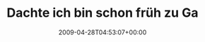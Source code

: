 ---
retweeted: false
source: <a href="http://twitter.com" rel="nofollow">Twitter Web Client</a>
entities:
  hashtags:
  - text: office
    indices:
    - '85'
    - '92'
  symbols: []
  user_mentions:
  - name: Moebel
    screen_name: moebel
    indices:
    - '42'
    - '49'
    id_str: '12358312'
    id: '12358312'
  urls: []
display_text_range:
- '0'
- '92'
favorite_count: '0'
id_str: '1636377050'
truncated: false
retweet_count: '0'
id: '1636377050'
created_at: Tue Apr 28 04:53:07 +0000 2009
favorited: false
full_text: 'Dachte ich bin schon früh zu Gange - aber [@moebel](https://twitter.com/moebel)
  war auch schon schwer am arbeiten. #office'
lang: de
tags:
- office
- pesos:twitter
date: '2009-04-28T04:53:07+00:00'
src: https://twitter.com/bascht/status/1636377050
original_url: https://twitter.com/bascht/status/1636377050
type: twitter_tweet
text: 'Dachte ich bin schon früh zu Gange - aber [@moebel](https://twitter.com/moebel)
  war auch schon schwer am arbeiten. #office'
title: Dachte ich bin schon früh zu Ga

---